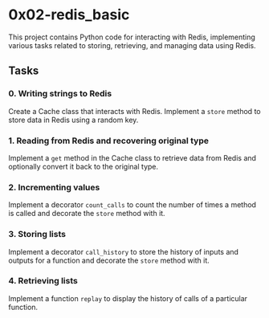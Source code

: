 # 0x02-redis_basic
This project contains Python code for interacting with Redis, implementing various tasks related to storing, retrieving, and managing data using Redis.

## Tasks

### 0. Writing strings to Redis

Create a Cache class that interacts with Redis. Implement a `store` method to store data in Redis using a random key.

### 1. Reading from Redis and recovering original type

Implement a `get` method in the Cache class to retrieve data from Redis and optionally convert it back to the original type.

### 2. Incrementing values

Implement a decorator `count_calls` to count the number of times a method is called and decorate the `store` method with it.

### 3. Storing lists

Implement a decorator `call_history` to store the history of inputs and outputs for a function and decorate the `store` method with it.

### 4. Retrieving lists

Implement a function `replay` to display the history of calls of a particular function.
